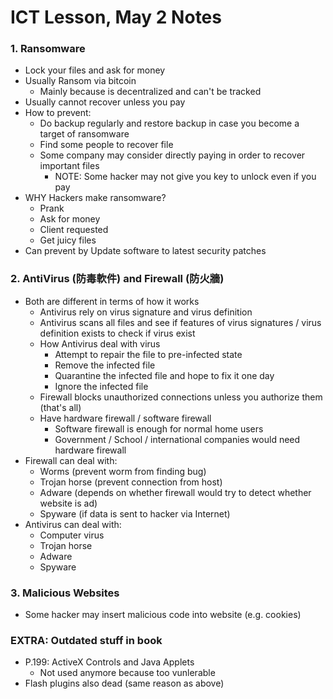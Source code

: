 # ICT Lesson, May 2 Notes #

### 1. Ransomware ###
- Lock your files and ask for money
- Usually Ransom via bitcoin
  - Mainly because is decentralized and can't be tracked
- Usually cannot recover unless you pay
- How to prevent:
  - Do backup regularly and restore backup in case you become a target of ransomware
  - Find some people to recover file
  - Some company may consider directly paying in order to recover important files
    - NOTE: Some hacker may not give you key to unlock even if you pay
- WHY Hackers make ransomware?
  - Prank
  - Ask for money
  - Client requested
  - Get juicy files
- Can prevent by Update software to latest security patches

### 2. AntiVirus (防毒軟件) and Firewall (防火牆) ###
- Both are different in terms of how it works
  - Antivirus rely on virus signature and virus definition
  - Antivirus scans all files and see if features of virus signatures / virus definition exists to check if virus exist
  - How Antivirus deal with virus
    - Attempt to repair the file to pre-infected state
    - Remove the infected file
    - Quarantine the infected file and hope to fix it one day
    - Ignore the infected file 
  - Firewall blocks unauthorized connections unless you authorize them (that's all)
  - Have hardware firewall / software firewall
    - Software firewall is enough for normal home users
    - Government / School / international companies would need hardware firewall
- Firewall can deal with:
  - Worms (prevent worm from finding bug)
  - Trojan horse (prevent connection from host)
  - Adware (depends on whether firewall would try to detect whether website is ad)
  - Spyware (if data is sent to hacker via Internet)
- Antivirus can deal with:
  - Computer virus
  - Trojan horse 
  - Adware
  - Spyware

### 3. Malicious Websites ###
- Some hacker may insert malicious code into website (e.g. cookies) 

### EXTRA: Outdated stuff in book ###
- P.199: ActiveX Controls and Java Applets
  - Not used anymore because too vunlerable
- Flash plugins also dead (same reason as above)  
